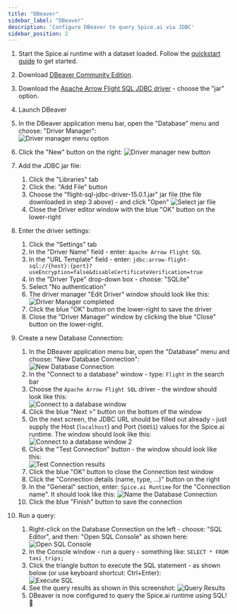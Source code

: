 ```yaml
---
title: "DBeaver"
sidebar_label: "DBeaver"
description: 'Configure DBeaver to query Spice.ai via JDBC'
sidebar_position: 2
---
```


1. Start the Spice.ai runtime with a dataset loaded. Follow the [quickstart guide](/getting-started) to get started.

2. Download [DBeaver Community Edition](https://dbeaver.io).

3. Download the [Apache Arrow Flight SQL JDBC driver](https://search.maven.org/search?q=a:flight-sql-jdbc-driver) - choose the "jar" option.

4. Launch DBeaver  

5. In the DBeaver application menu bar, open the "Database" menu and choose: "Driver Manager":      
![Driver manager menu option](https://imagedelivery.net/HyTs22ttunfIlvyd6vumhQ/691d1f83-c1d0-4ad8-ec8d-d8f37ccc9d00/public "Driver manager menu option")

6. Click the "New" button on the right:
![Driver manager new button](https://imagedelivery.net/HyTs22ttunfIlvyd6vumhQ/5783d944-daae-4735-99e9-976f974bc100/public "Driver manager new button")

7. Add the JDBC jar file:
   1. Click the "Libraries" tab
   1. Click the: "Add File" button
   1. Choose the "flight-sql-jdbc-driver-15.0.1.jar" jar file (the file downloaded in step 3 above) - and click "Open"
   ![Select jar file](https://imagedelivery.net/HyTs22ttunfIlvyd6vumhQ/19900f7a-f00f-473d-780e-4a28c2ecd800/public "Select jar file")
   1. Close the Driver editor window with the blue "OK" button on the lower-right   

8. Enter the driver settings:   
   1. Click the "Settings" tab   
   1. In the "Driver Name" field - enter: ```Apache Arrow Flight SQL```   
   1. In the "URL Template" field - enter: ```jdbc:arrow-flight-sql://{host}:{port}?useEncryption=false&disableCertificateVerification=true```
   1. In the "Driver Type" drop-down box - choose: "SQLite"   
   1. Select "No authentication"
   1. The driver manager "Edit Driver" window should look like this:
   ![Driver Manager completed](https://imagedelivery.net/HyTs22ttunfIlvyd6vumhQ/20348c42-117b-4763-80d2-6e615b23ae00/public "Driver Manager completed")   
   1. Click the blue "OK" button on the lower-right to save the driver   
   1. Close the "Driver Manager" window by clicking the blue "Close" button on the lower-right.

   
9. Create a new Database Connection:   
   1. In the DBeaver application menu bar, open the "Database" menu and choose: "New Database Connection":   
   ![New Database Connection](https://imagedelivery.net/HyTs22ttunfIlvyd6vumhQ/acdf7251-4238-44ee-9639-0c557518da00/public "New Database Connection")   
   1. In the "Connect to a database" window - type: ```Flight``` in the search bar   
   1. Choose the ```Apache Arrow Flight SQL``` driver - the window should look like this:   
   ![Connect to a database window](https://imagedelivery.net/HyTs22ttunfIlvyd6vumhQ/61cee5fe-dc75-4ac1-e558-eea3aff4c100/public "Connect to a database window")   
   1. Click the blue "Next >" button on the bottom of the window
   1. On the next screen, the JDBC URL should be filled out already - just supply the Host (`localhost`) and Port (`50051`) values for the Spice.ai runtime. The window should look like this:   
   ![Connect to a database window 2](https://imagedelivery.net/HyTs22ttunfIlvyd6vumhQ/2a2b2fdc-00db-49d3-5359-059b12342b00/public "Connect to a database window 2")
   1. Click the "Test Connection" button - the window should look like this:   
   ![Test Connection results](https://imagedelivery.net/HyTs22ttunfIlvyd6vumhQ/a3fc5f5f-a39f-47ce-7955-4b384ec1ae00/public "Test Connection results")   
   1. Click the blue "OK" button to close the Connection test window
   1. Click the "Connection details (name, type, ...)" button on the right
   1. In the "General" section, enter: `Spice.ai Runtime` for the "Connection name". It should look like this:
   ![Name the Database Connection](https://imagedelivery.net/HyTs22ttunfIlvyd6vumhQ/f6d04fe1-92a1-4082-d4ea-e9daacaca200/public)
   1. Click the blue "Finish" button to save the connection   

10. Run a query:
    1. Right-click on the Database Connection on the left - choose: "SQL Editor", and then: "Open SQL Console" as shown here:      
    ![Open SQL Console](https://imagedelivery.net/HyTs22ttunfIlvyd6vumhQ/642a5885-9e3f-4dd7-ef43-72bfce27bb00/public "Open SQL Console")   
    1. In the Console window - run a query - something like: ```SELECT * FROM taxi_trips;```   
    1. Click the triangle button to execute the SQL statement - as shown below (or use keyboard shortcut: Ctrl+Enter):      
    ![Execute SQL](https://imagedelivery.net/HyTs22ttunfIlvyd6vumhQ/2134e47b-a066-47e9-1d48-06352675f400/public "Execute SQL")   
    1. See the query results as shown in this screenshot:
    ![Query Results](https://imagedelivery.net/HyTs22ttunfIlvyd6vumhQ/0e9f3c0f-2e03-47f9-8d5e-65e078d7e900/public "Query Results")   
    1. DBeaver is now configured to query the Spice.ai runtime using SQL! 🎉